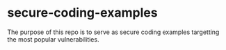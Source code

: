 # secure-coding-examples

The purpose of this repo is to serve as secure coding examples targetting the most popular vulnerabilities.